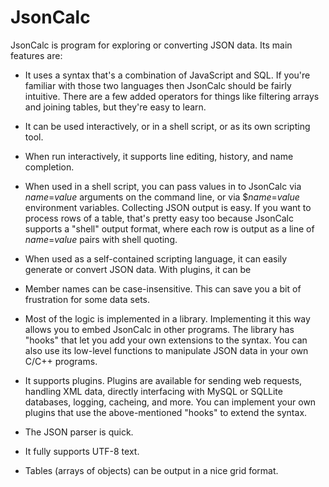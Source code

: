 # JsonCalc

JsonCalc is program for exploring or converting JSON data.
Its main features are:

* It uses a syntax that's a combination of JavaScript and SQL.
  If you're familiar with those two languages then JsonCalc should be
  fairly intuitive.
  There are a few added operators for things like filtering arrays and
  joining tables, but they're easy to learn.

* It can be used interactively, or in a shell script, or as its own scripting
  tool.

* When run interactively, it supports line editing, history, and name
  completion.

* When used in a shell script, you can pass values in to JsonCalc via
  _name_=_value_ arguments on the command line, or via $_name_=_value_
  environment variables.
  Collecting JSON output is easy.
  If you want to process rows of a table, that's pretty easy too because
  JsonCalc supports a "shell" output format, where each row is output as
  a line of _name_=_value_ pairs with shell quoting.

* When used as a self-contained scripting language, it can easily generate
  or convert JSON data.
  With plugins, it can be

* Member names can be case-insensitive.
  This can save you a bit of frustration for some data sets.

* Most of the logic is implemented in a library.
  Implementing it this way allows you to embed JsonCalc in other programs.
  The library has "hooks" that let you add your own extensions to the syntax.
  You can also use its low-level functions to manipulate JSON data in your
  own C/C++ programs.

* It supports plugins.
  Plugins are available for sending web requests, handling XML data, directly
  interfacing with MySQL or SQLLite databases, logging, cacheing, and more.
  You can implement your own plugins that use the above-mentioned "hooks"
  to extend the syntax.

* The JSON parser is quick.

* It fully supports UTF-8 text.

* Tables (arrays of objects) can be output in a nice grid format.
